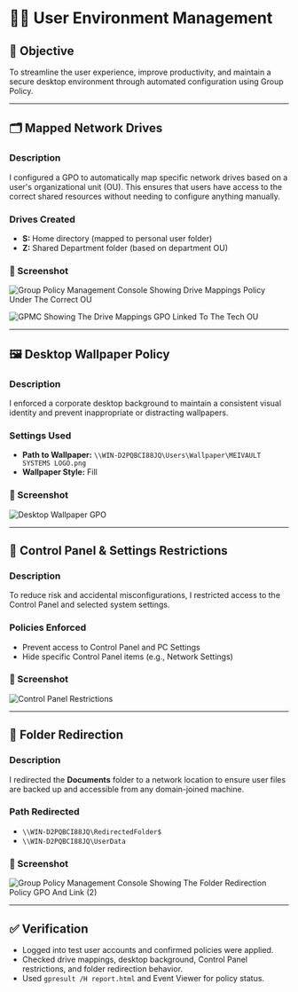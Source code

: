 # 🧑‍💻 User Environment Management

## 🎯 Objective
To streamline the user experience, improve productivity, and maintain a secure desktop environment through automated configuration using Group Policy.

---

## 🗂️ Mapped Network Drives

### Description
I configured a GPO to automatically map specific network drives based on a user's organizational unit (OU). This ensures that users have access to the correct shared resources without needing to configure anything manually.

### Drives Created
- **S:** Home directory (mapped to personal user folder)
- **Z:** Shared Department folder (based on department OU)

### 📸 Screenshot
![Group Policy Management Console Showing Drive Mappings Policy Under The Correct OU](https://github.com/user-attachments/assets/f2585604-6be3-4e48-abda-158d16f17783)

![GPMC Showing The Drive Mappings GPO Linked To The Tech OU](https://github.com/user-attachments/assets/fe001a9d-547e-4d17-aa27-ee2636c0386d)

---

## 🖼️ Desktop Wallpaper Policy

### Description
I enforced a corporate desktop background to maintain a consistent visual identity and prevent inappropriate or distracting wallpapers.

### Settings Used
- **Path to Wallpaper:** `\\WIN-D2PQBCI88JQ\Users\Wallpaper\MEIVAULT SYSTEMS LOGO.png`
- **Wallpaper Style:** Fill

### 📸 Screenshot
![Desktop Wallpaper GPO](https://github.com/user-attachments/assets/c7fa5a84-94d7-4790-83fe-d9633974e956)

---

## 🚫 Control Panel & Settings Restrictions

### Description
To reduce risk and accidental misconfigurations, I restricted access to the Control Panel and selected system settings.

### Policies Enforced
- Prevent access to Control Panel and PC Settings
- Hide specific Control Panel items (e.g., Network Settings)

### 📸 Screenshot
![Control Panel Restrictions](../../06-Screenshots/User-Environment/control-panel-restrictions.png)

---

## 🧰 Folder Redirection

### Description
I redirected the **Documents** folder to a network location to ensure user files are backed up and accessible from any domain-joined machine.

### Path Redirected
- `\\WIN-D2PQBCI88JQ\RedirectedFolder$`
- `\\WIN-D2PQBCI88JQ\UserData`

### 📸 Screenshot
![Group Policy Management Console Showing The Folder Redirection Policy GPO And Link (2)](https://github.com/user-attachments/assets/ba7969ae-be46-466e-89c1-5d863c0d4e45)

---

## ✅ Verification
- Logged into test user accounts and confirmed policies were applied.
- Checked drive mappings, desktop background, Control Panel restrictions, and folder redirection behavior.
- Used `gpresult /H report.html` and Event Viewer for policy status.
